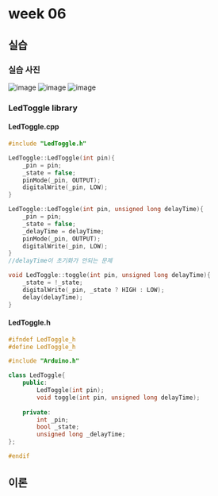 # week 06
## 실습 
### 실습 사진
![image](https://github.com/user-attachments/assets/d278c1ef-2010-4ee4-8183-7655c4a7d40c)
![image](https://github.com/user-attachments/assets/dd1dc850-ec18-4c60-8f94-aa09fb2b983e)
![image](https://github.com/user-attachments/assets/bde3ef0a-f2ce-4e7f-b730-24bb827d7442)
### LedToggle library
#### LedToggle.cpp
```cpp
#include "LedToggle.h"

LedToggle::LedToggle(int pin){
	_pin = pin;
	_state = false;
	pinMode(_pin, OUTPUT);
	digitalWrite(_pin, LOW);
}

LedToggle::LedToggle(int pin, unsigned long delayTime){
	_pin = pin;
	_state = false;
	_delayTime = delayTime;
	pinMode(_pin, OUTPUT);
	digitalWrite(_pin, LOW); 
}
//delayTime이 초기화가 안되는 문제 

void LedToggle::toggle(int pin, unsigned long delayTime){
	_state = !_state;
	digitalWrite(_pin, _state ? HIGH : LOW);
	delay(delayTime);
}
```
#### LedToggle.h
```cpp
#ifndef LedToggle_h
#define LedToggle_h

#include "Arduino.h"

class LedToggle{
	public:
		LedToggle(int pin);
		void toggle(int pin, unsigned long delayTime);
		
	private:
		int _pin;
		bool _state;
		unsigned long _delayTime;
};

#endif
```

## 이론
